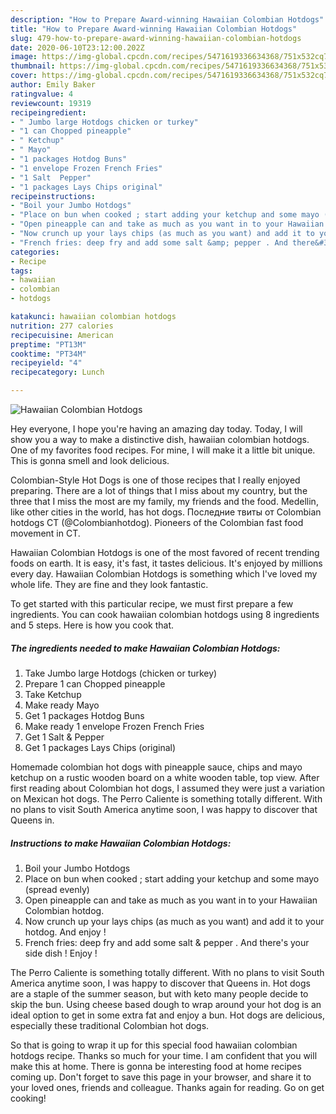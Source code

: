 ```yaml
---
description: "How to Prepare Award-winning Hawaiian Colombian Hotdogs"
title: "How to Prepare Award-winning Hawaiian Colombian Hotdogs"
slug: 479-how-to-prepare-award-winning-hawaiian-colombian-hotdogs
date: 2020-06-10T23:12:00.202Z
image: https://img-global.cpcdn.com/recipes/5471619336634368/751x532cq70/hawaiian-colombian-hotdogs-recipe-main-photo.jpg
thumbnail: https://img-global.cpcdn.com/recipes/5471619336634368/751x532cq70/hawaiian-colombian-hotdogs-recipe-main-photo.jpg
cover: https://img-global.cpcdn.com/recipes/5471619336634368/751x532cq70/hawaiian-colombian-hotdogs-recipe-main-photo.jpg
author: Emily Baker
ratingvalue: 4
reviewcount: 19319
recipeingredient:
- " Jumbo large Hotdogs chicken or turkey"
- "1 can Chopped pineapple"
- " Ketchup"
- " Mayo"
- "1 packages Hotdog Buns"
- "1 envelope Frozen French Fries"
- "1 Salt  Pepper"
- "1 packages Lays Chips original"
recipeinstructions:
- "Boil your Jumbo Hotdogs"
- "Place on bun when cooked ; start adding your ketchup and some mayo (spread evenly)"
- "Open pineapple can and take as much as you want in to your Hawaiian Colombian hotdog."
- "Now crunch up your lays chips (as much as you want) and add it to your hotdog. And enjoy !"
- "French fries: deep fry and add some salt &amp; pepper . And there&#39;s your side dish ! Enjoy !"
categories:
- Recipe
tags:
- hawaiian
- colombian
- hotdogs

katakunci: hawaiian colombian hotdogs 
nutrition: 277 calories
recipecuisine: American
preptime: "PT13M"
cooktime: "PT34M"
recipeyield: "4"
recipecategory: Lunch

---
```



![Hawaiian Colombian Hotdogs](https://img-global.cpcdn.com/recipes/5471619336634368/751x532cq70/hawaiian-colombian-hotdogs-recipe-main-photo.jpg)

Hey everyone, I hope you're having an amazing day today. Today, I will show you a way to make a distinctive dish, hawaiian colombian hotdogs. One of my favorites food recipes. For mine, I will make it a little bit unique. This is gonna smell and look delicious.

Colombian-Style Hot Dogs is one of those recipes that I really enjoyed preparing. There are a lot of things that I miss about my country, but the three that I miss the most are my family, my friends and the food. Medellin, like other cities in the world, has hot dogs. Последние твиты от Colombian hotdogs CT (@Colombianhotdog). Pioneers of the Colombian fast food movement in CT.

Hawaiian Colombian Hotdogs is one of the most favored of recent trending foods on earth. It is easy, it's fast, it tastes delicious. It's enjoyed by millions every day. Hawaiian Colombian Hotdogs is something which I've loved my whole life. They are fine and they look fantastic.


To get started with this particular recipe, we must first prepare a few ingredients. You can cook hawaiian colombian hotdogs using 8 ingredients and 5 steps. Here is how you cook that.

<!--inarticleads1-->

##### The ingredients needed to make Hawaiian Colombian Hotdogs:

1. Take  Jumbo large Hotdogs (chicken or turkey)
1. Prepare 1 can Chopped pineapple
1. Take  Ketchup
1. Make ready  Mayo
1. Get 1 packages Hotdog Buns
1. Make ready 1 envelope Frozen French Fries
1. Get 1 Salt &amp; Pepper
1. Get 1 packages Lays Chips (original)


Homemade colombian hot dogs with pineapple sauce, chips and mayo ketchup on a rustic wooden board on a white wooden table, top view. After first reading about Colombian hot dogs, I assumed they were just a variation on Mexican hot dogs. The Perro Caliente is something totally different. With no plans to visit South America anytime soon, I was happy to discover that Queens in. 

<!--inarticleads2-->

##### Instructions to make Hawaiian Colombian Hotdogs:

1. Boil your Jumbo Hotdogs
1. Place on bun when cooked ; start adding your ketchup and some mayo (spread evenly)
1. Open pineapple can and take as much as you want in to your Hawaiian Colombian hotdog.
1. Now crunch up your lays chips (as much as you want) and add it to your hotdog. And enjoy !
1. French fries: deep fry and add some salt &amp; pepper . And there&#39;s your side dish ! Enjoy !


The Perro Caliente is something totally different. With no plans to visit South America anytime soon, I was happy to discover that Queens in. Hot dogs are a staple of the summer season, but with keto many people decide to skip the bun. Using cheese based dough to wrap around your hot dog is an ideal option to get in some extra fat and enjoy a bun. Hot dogs are delicious, especially these traditional Colombian hot dogs. 

So that is going to wrap it up for this special food hawaiian colombian hotdogs recipe. Thanks so much for your time. I am confident that you will make this at home. There is gonna be interesting food at home recipes coming up. Don't forget to save this page in your browser, and share it to your loved ones, friends and colleague. Thanks again for reading. Go on get cooking!
